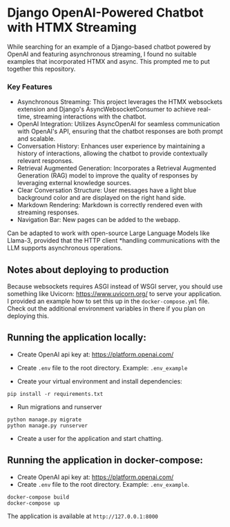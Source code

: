 # Django OpenAI-Powered Chatbot with HTMX Streaming

While searching for an example of a Django-based chatbot powered by OpenAI and featuring asynchronous streaming, I found no suitable examples that incorporated HTMX and async. This prompted me to put together this repository.

### Key Features
* Asynchronous Streaming: This project leverages the HTMX websockets extension and Django's AsyncWebsocketConsumer to achieve real-time, streaming interactions with the chatbot.
* OpenAI Integration: Utilizes AsyncOpenAI for seamless communication with OpenAI's API, ensuring that the chatbot responses are both prompt and scalable.
* Conversation History: Enhances user experience by maintaining a history of interactions, allowing the chatbot to provide contextually relevant responses.
* Retrieval Augmented Generation: Incorporates a Retrieval Augmented Generation (RAG) model to improve the quality of responses by leveraging external knowledge sources.
* Clear Conversation Structure: User messages have a light blue background color and are displayed on the right hand side.
* Markdown Rendering: Markdown is correctly rendered even with streaming responses.
* Navigation Bar: New pages can be added to the webapp.

Can be adapted to work with open-source Large Language Models like Llama-3, provided that the HTTP client *handling communications with the LLM supports asynchronous operations.

## Notes about deploying to production

Because websockets requires ASGI instead of WSGI server, you should use something like Uvicorn: https://www.uvicorn.org/ to serve your application. I provided an example how to set this up in the `docker-compose.yml` file. Check out the additional environment variables in there if you plan on deploying this.

## Running the application locally:

- Create OpenAI api key at: https://platform.openai.com/ 
- Create `.env` file to the root directory. Example: `.env_example`

- Create your virtual environment and install dependencies:
```
pip install -r requirements.txt
```

- Run migrations and runserver
```
python manage.py migrate
python manage.py runserver
```

- Create a user for the application and start chatting.

## Running the application in docker-compose:

- Create OpenAI api key at: https://platform.openai.com/ 
- Create `.env` file to the root directory. Example: `.env_example`.

```
docker-compose build
docker-compose up
```

The application is available at `http://127.0.0.1:8000`
